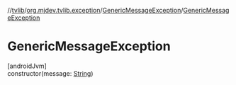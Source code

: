 //[tvlib](../../../index.md)/[org.mjdev.tvlib.exception](../index.md)/[GenericMessageException](index.md)/[GenericMessageException](-generic-message-exception.md)

# GenericMessageException

[androidJvm]\
constructor(message: [String](https://kotlinlang.org/api/latest/jvm/stdlib/kotlin/-string/index.html))
